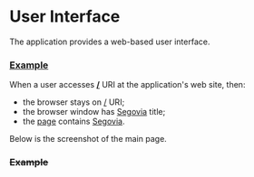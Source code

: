 # User Interface

The application provides a web-based user interface.

### [Example](- "home")

When a user accesses **[/](- "load(#TEXT)")** URI at the application's
web site, then:

* the browser stays on [/](- "?=uri") URI;
* the browser window has [Segovia](- "?=title") title;
* the [page](- "#body=text(body)") contains
  [Segovia](- "?=contains(#body, #TEXT)").

Below is the screenshot of the main page.

<span ext:screenshot=""></span>

### ~~Example~~
